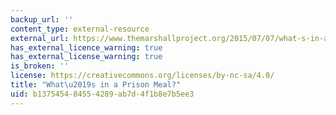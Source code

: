 ```yaml
---
backup_url: ''
content_type: external-resource
external_url: https://www.themarshallproject.org/2015/07/07/what-s-in-a-prison-meal
has_external_licence_warning: true
has_external_license_warning: true
is_broken: ''
license: https://creativecommons.org/licenses/by-nc-sa/4.0/
title: "What\u2019s in a Prison Meal?"
uid: b1375454-8455-4289-ab7d-4f1b8e7b5ee3
---
```

